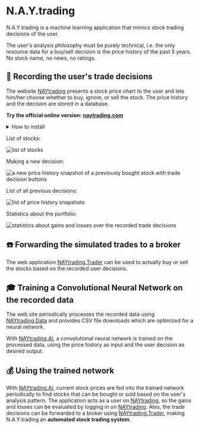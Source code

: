 # N.A.Y.trading #
N.A.Y.trading is a machine learning application that mimics stock trading decisions of the user. 

The user's analysis philosophy must be purely technical, i.e. the only resource data for a buy/sell decision is the price history of the past 5 years. No stock name, no news, no ratings.

## :pencil: Recording the user's trade decisions ##
The website [NAYtrading](NAYtrading) presents a stock price chart to the user and lets him/her choose whether to buy, ignore, or sell the stock. The price history and the decision are stored in a database. 

**Try the official online version: [naytrading.com](http://naytrading.com)**

<details>
<summary>How to install</summary>

NAYtrading needs a custom stock data provider implementation. This repository includes an example plugin in [NAYtrading.Plugin](NAYtrading.Plugin) that can be used to quick start the development of such a provider.

```sh
# install tools
root@host:~$ apt-get install sudo
root@host:~$ apt-get install curl
root@host:~$ apt-get install git

# install nodejs
root@host:~$ curl -sL https://deb.nodesource.com/setup_8.x | bash
root@host:~$ apt-get install -y nodejs
root@host:~$ apt-get install -y build-essential
root@host:~$ npm i -g sequelize-cli
root@host:~$ npm i -g node-autostart

# install mysql
root@host:~$ apt-get install mysql-server
root@host:~$ mysql_secure_installation
root@host:~$ mysql -u root -p
[press enter on password prompt]
MariaDB [(none)]> create database naytrading;
MariaDB [(none)]> create user 'naytrading'@'localhost' identified by 'naytrading';
MariaDB [(none)]> grant all on naytrading.* to 'naytrading' identified by 'naytrading';
[Ctrl+C]

# install python 3.x
root@host:~$ apt-get install python3
root@host:~$ apt-get install python3-pip
root@host:~$ pip3 install --upgrade pip
root@host:~$ pip3 install argparse
root@host:~$ pip3 install datetime
root@host:~$ pip3 install noise
root@host:~$ pip3 install numpy

# redirect port 80 to 5000 and 443 to 5001 (or setup a reverse proxy)
root@host:~$ apt-get install iptables-persistent
root@host:~$ iptables -t nat -I PREROUTING -p tcp --dport 80 -j REDIRECT --to-port 5000
root@host:~$ iptables -t nat -I PREROUTING -p tcp --dport 443 -j REDIRECT --to-port 5001
root@host:~$ iptables-save > /etc/iptables/rules.v4

# create user
root@host:~$ adduser naytrading
[enter secure password]
[leave details empty]
root@host:~$ su naytrading
naytrading@host:/root$ cd ~

# setup naytrading
naytrading@host:~$ git clone https://github.com/chrwoizi/naytrading.git
naytrading@host:~$ cd naytrading
naytrading@host:~/naytrading$ cd NAYtrading
naytrading@host:~/naytrading/NAYtrading$ npm install
naytrading@host:~/naytrading/NAYtrading$ cd app/config
naytrading@host:~/naytrading/NAYtrading/app/config$ cp config.mandatory.json config.json
naytrading@host:~/naytrading/NAYtrading/app/config$ cp database.mandatory.json database.json
naytrading@host:~/naytrading/NAYtrading/app/config$ vi config.json
[set production.admin_user to your email address]
[set production.proxy if you access the web through a proxy]
[set production.python to your python executable, e.g. python3]
[set the instruments_providers and rates_providers to your custom implementation, e.g. "instruments_providers":{"e": "../../../NAYtrading.Plugin/providers/example/example_instruments_provider"}]
:wq
naytrading@host:~/naytrading/NAYtrading/app/config$ cd ../..
naytrading@host:~/naytrading/NAYtrading$ chmod +x dbmigrate.sh
naytrading@host:~/naytrading/NAYtrading$ chmod +x production.sh
naytrading@host:~/naytrading/NAYtrading$ chmod +x upgrade_production.sh
naytrading@host:~/naytrading/NAYtrading$ ./dbmigrate.sh

# run naytrading
naytrading@host:~/naytrading/NAYtrading$ autostart enable -n "naytrading" -p "/home/naytrading/naytrading/NAYtrading" -c "./production.sh"
naytrading@host:~/naytrading/NAYtrading$ ./production.sh &

# back to root
naytrading@host:~/naytrading/NAYtrading$ exit

# optional: activate HTTPS using letsencrypt.org

# if using Debian 8 (otherwise follow the instructions on https://certbot.eff.org)
root@host:~$ echo deb http://ftp.debian.org/debian jessie-backports main>/etc/apt/sources.list.d/jessie-backports.list
root@host:~$ apt-get update
root@host:~$ apt-get install certbot -t jessie-backports

# register with letsencrypt
root@host:~$ su naytrading
naytrading@host:~/naytrading/NAYtrading$ certbot certonly --config-dir=./letsencrypt/config --logs-dir=./letsencrypt/logs --work-dir=./letsencrypt/work-dir
[select the webroot method]
[enter your email address]
[read and agree to the terms of service]
[enter your domain name]
[select enter a new webroot]
[enter the web root /home/naytrading/naytrading/NAYtrading/static]

# link the certificate
naytrading@host:~/naytrading/NAYtrading$ ln -s ../letsencrypt/config/live/[YOUR DOMAIN]/privkey.pem ./keys/privkey.pem
naytrading@host:~/naytrading/NAYtrading$ ln -s ../letsencrypt/config/live/[YOUR DOMAIN]/cert.pem ./keys/cert.pem
naytrading@host:~/naytrading/NAYtrading$ ln -s ../letsencrypt/config/live/[YOUR DOMAIN]/chain.pem ./keys/chain.pem

# enable https
naytrading@host:~/naytrading/NAYtrading$ vi app/config/config.json
[add a new line] "https_enabled": true
:wq
naytrading@host:~/naytrading/NAYtrading$ killall production.sh
naytrading@host:~/naytrading/NAYtrading$ killall node
naytrading@host:~/naytrading/NAYtrading$ ./production.sh &
```
</details><p></p>

List of stocks:

![list of stocks](NAYtrading/docs/NAYtrading.instruments.png "list of stocks")

Making a new decision:

![a new price history snapshot of a previously bought stock with trade decision buttons](NAYtrading/docs/NAYtrading.snapshot.png "a new price history snapshot of a previously bought stock with trade decision buttons")

List of all previous decisions:

![list of price history snapshots](NAYtrading/docs/NAYtrading.snapshots.png "list of decisions") 

Statistics about the portfolio:

![statistics about gains and losses over the recorded trade decisions](NAYtrading/docs/NAYtrading.stats.png "statistics about gains and losses over the recorded trade decisions")

## :telephone: Forwarding the simulated trades to a broker ##

The web application [NAYtrading.Trader](NAYtrading.Trader) can be used to actually buy or sell the stocks based on the recorded user decisions.

## :mortar_board: Training a Convolutional Neural Network on the recorded data ##

The web site periodically processes the recorded data using [NAYtrading.Data](NAYtrading.Data) and provides CSV file downloads which are optimized for a neural network.

With [NAYtrading.AI](NAYtrading.AI), a convolutional neural network is trained on the processed data, using the price history as input and the user decision as desired output. 

## :moneybag: Using the trained network ##

With [NAYtrading.AI](NAYtrading.AI), current stock prices are fed into the trained network periodically to find stocks that can be bought or sold based on the user's analysis pattern. The application acts as a user on [NAYtrading](NAYtrading), so the gains and losses can be evaluated by logging in on [NAYtrading](NAYtrading). Also, the trade decisions can be forwarded to a broker using [NAYtrading.Trader](NAYtrading.Trader), making N.A.Y.trading an **automated stock trading system**. 
